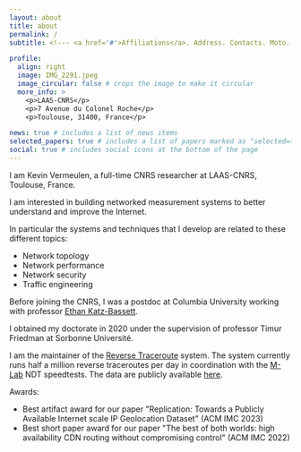 ```yaml
---
layout: about
title: about
permalink: /
subtitle: <!--- <a href='#'>Affiliations</a>. Address. Contacts. Moto. Etc. -->

profile:
  align: right
  image: IMG_2291.jpeg
  image_circular: false # crops the image to make it circular
  more_info: >
    <p>LAAS-CNRS</p>
    <p>7 Avenue du Colonel Roche</p>
    <p>Toulouse, 31400, France</p>

news: true # includes a list of news items
selected_papers: true # includes a list of papers marked as "selected={true}"
social: true # includes social icons at the bottom of the page
---
```


I am Kevin Vermeulen, a full-time CNRS researcher at LAAS-CNRS, Toulouse, France.

I am interested in building networked measurement systems to better understand and improve the Internet.

In particular the systems and techniques that I develop are related to these different topics:

- Network topology
- Network performance
- Network security
- Traffic engineering

Before joining the CNRS, I was a postdoc at Columbia University working with professor [Ethan Katz-Bassett](http://www.columbia.edu/~ebk2141/).

I obtained my doctorate in 2020 under the supervision of professor Timur Friedman at Sorbonne Université.

I am the maintainer of the [Reverse Traceroute](https://github.com/NEU-SNS/revtrvp) system. The system currently runs half a million reverse traceroutes per day in coordination with the [M-Lab](https://www.measurementlab.net) NDT speedtests. The data are publicly available [here](https://console.cloud.google.com/storage/browser/archive-measurement-lab/autoload/v1/revtr;tab=objects?prefix=&forceOnObjectsSortingFiltering=false).   

Awards:

- Best artifact award for our paper "Replication: Towards a Publicly Available Internet scale IP Geolocation Dataset" (ACM IMC 2023)
- Best short paper award for our paper "The best of both worlds: high availability CDN routing without compromising control" (ACM IMC 2022)

<!--- Put your address / P.O. box / other info right below your picture. You can also disable any of these elements by editing `profile` property of the YAML header of your `_pages/about.md`. Edit `_bibliography/papers.bib` and Jekyll will render your [publications page](/al-folio/publications/) automatically.

Link to your social media connections, too. This theme is set up to use [Font Awesome icons](https://fontawesome.com/) and [Academicons](https://jpswalsh.github.io/academicons/), like the ones below. Add your Facebook, Twitter, LinkedIn, Google Scholar, or just disable all of them.
-->
